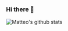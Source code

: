 ### Hi there 👋

![Matteo's github stats](https://github-readme-stats.vercel.app/api?username=matteo1989it&show_icons=true&title_color=fff&icon_color=00994d&text_color=00994d&bg_color=000000)
<!--
**matteo1989it/matteo1989it** is a ✨ _special_ ✨ repository because its `README.md` (this file) appears on your GitHub profile.

Here are some ideas to get you started:

- 🔭 I’m currently working on ...
- 🌱 I’m currently learning ...
- 👯 I’m looking to collaborate on ...
- 🤔 I’m looking for help with ...
- 💬 Ask me about ...
- 📫 How to reach me: ...
- 😄 Pronouns: ...
- ⚡ Fun fact: ...
-->
